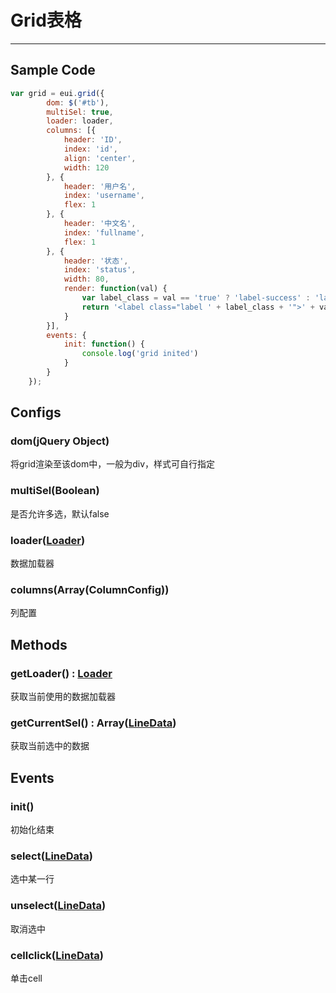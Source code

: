 # Grid表格

-----

## Sample Code
``` javascript
var grid = eui.grid({
        dom: $('#tb'),
        multiSel: true,
        loader: loader,
        columns: [{
            header: 'ID',
            index: 'id',
            align: 'center',
            width: 120
        }, {
            header: '用户名',
            index: 'username',
            flex: 1
        }, {
            header: '中文名',
            index: 'fullname',
            flex: 1
        }, {
            header: '状态',
            index: 'status',
            width: 80,
            render: function(val) {
                var label_class = val == 'true' ? 'label-success' : 'label-danger';
                return '<label class="label ' + label_class + '">' + val + '</label>'
            }
        }],
        events: {
            init: function() {
                console.log('grid inited')
            }
        }
    });
```

## Configs

### dom(jQuery Object)
将grid渲染至该dom中，一般为div，样式可自行指定
### multiSel(Boolean)
是否允许多选，默认false
### loader([Loader]())
数据加载器
### columns(Array(ColumnConfig))
列配置

## Methods

### getLoader() : [Loader]()
获取当前使用的数据加载器

### getCurrentSel() : Array([LineData]())
获取当前选中的数据

## Events
### init()
初始化结束

### select([LineData]())
选中某一行

### unselect([LineData]())
取消选中

### cellclick([LineData]())
单击cell